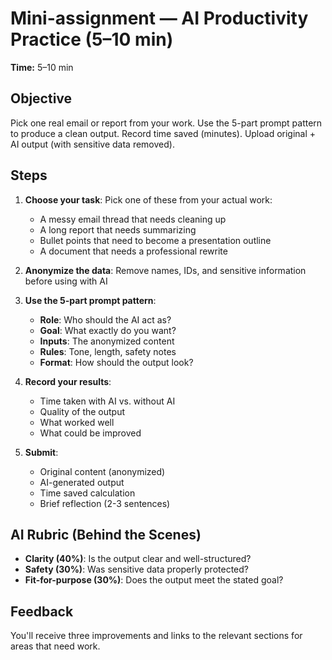 # Mini-assignment — AI Productivity Practice (5–10 min)

**Time:** 5–10 min

## Objective

Pick one real email or report from your work. Use the 5-part prompt pattern to produce a clean output. Record time saved (minutes). Upload original + AI output (with sensitive data removed).

## Steps

1. **Choose your task**: Pick one of these from your actual work:

   - A messy email thread that needs cleaning up
   - A long report that needs summarizing
   - Bullet points that need to become a presentation outline
   - A document that needs a professional rewrite

2. **Anonymize the data**: Remove names, IDs, and sensitive information before using with AI

3. **Use the 5-part prompt pattern**:

   - **Role**: Who should the AI act as?
   - **Goal**: What exactly do you want?
   - **Inputs**: The anonymized content
   - **Rules**: Tone, length, safety notes
   - **Format**: How should the output look?

4. **Record your results**:

   - Time taken with AI vs. without AI
   - Quality of the output
   - What worked well
   - What could be improved

5. **Submit**:
   - Original content (anonymized)
   - AI-generated output
   - Time saved calculation
   - Brief reflection (2-3 sentences)

## AI Rubric (Behind the Scenes)

- **Clarity (40%)**: Is the output clear and well-structured?
- **Safety (30%)**: Was sensitive data properly protected?
- **Fit-for-purpose (30%)**: Does the output meet the stated goal?

## Feedback

You'll receive three improvements and links to the relevant sections for areas that need work.
